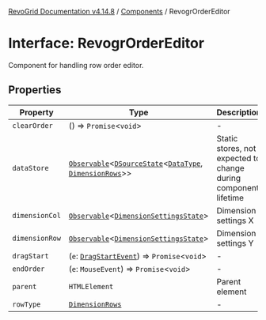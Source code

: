 [RevoGrid Documentation v4.14.8](README.md) / [Components](Namespace.Components.md) / RevogrOrderEditor

# Interface: RevogrOrderEditor

Component for handling row order editor.

## Properties

| Property | Type | Description | Defined in |
| ------ | ------ | ------ | ------ |
| `clearOrder` | () => `Promise`\<`void`\> | - | [src/components.d.ts:549](https://github.com/revolist/revogrid/blob/e548e2f67dd1ccbf7f1e03dfbe23431ad8065184/src/components.d.ts#L549) |
| `dataStore` | [`Observable`](TypeAlias.Observable.md)\<[`DSourceState`](TypeAlias.DSourceState.md)\<[`DataType`](TypeAlias.DataType.md), [`DimensionRows`](TypeAlias.DimensionRows.md)\>\> | Static stores, not expected to change during component lifetime | [src/components.d.ts:553](https://github.com/revolist/revogrid/blob/e548e2f67dd1ccbf7f1e03dfbe23431ad8065184/src/components.d.ts#L553) |
| `dimensionCol` | [`Observable`](TypeAlias.Observable.md)\<[`DimensionSettingsState`](Interface.DimensionSettingsState.md)\> | Dimension settings X | [src/components.d.ts:557](https://github.com/revolist/revogrid/blob/e548e2f67dd1ccbf7f1e03dfbe23431ad8065184/src/components.d.ts#L557) |
| `dimensionRow` | [`Observable`](TypeAlias.Observable.md)\<[`DimensionSettingsState`](Interface.DimensionSettingsState.md)\> | Dimension settings Y | [src/components.d.ts:561](https://github.com/revolist/revogrid/blob/e548e2f67dd1ccbf7f1e03dfbe23431ad8065184/src/components.d.ts#L561) |
| `dragStart` | (`e`: [`DragStartEvent`](Interface.DragStartEvent.md)) => `Promise`\<`void`\> | - | [src/components.d.ts:562](https://github.com/revolist/revogrid/blob/e548e2f67dd1ccbf7f1e03dfbe23431ad8065184/src/components.d.ts#L562) |
| `endOrder` | (`e`: `MouseEvent`) => `Promise`\<`void`\> | - | [src/components.d.ts:563](https://github.com/revolist/revogrid/blob/e548e2f67dd1ccbf7f1e03dfbe23431ad8065184/src/components.d.ts#L563) |
| `parent` | `HTMLElement` | Parent element | [src/components.d.ts:567](https://github.com/revolist/revogrid/blob/e548e2f67dd1ccbf7f1e03dfbe23431ad8065184/src/components.d.ts#L567) |
| `rowType` | [`DimensionRows`](TypeAlias.DimensionRows.md) | - | [src/components.d.ts:568](https://github.com/revolist/revogrid/blob/e548e2f67dd1ccbf7f1e03dfbe23431ad8065184/src/components.d.ts#L568) |
